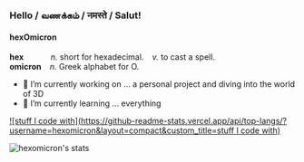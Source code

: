 ### Hello / வணக்கம் / नमस्ते / Salut!

<!-- **hexomicron/hexOmicron** is a ✨ _special_ ✨ repository because its `README.md` (this file) appears on your GitHub profile. -->

#### hexOmicron
 
 **hex** &ensp;  &ensp;  &ensp;  &ensp; _n._ short for hexadecimal. &ensp; _v._ to cast a spell.
<br>
 **omicron**  &ensp; _n._ Greek alphabet for O. 

    
- 🔭 I’m currently working on ... a personal project and diving into the world of 3D
- 🌱 I’m currently learning ... everything


[![stuff I code with](https://github-readme-stats.vercel.app/api/top-langs/?username=hexomicron&layout=compact&custom_title=stuff I code with)](https://github.com/anuraghazra/github-readme-stats)



![hexomicron's stats](https://github-readme-stats.vercel.app/api?username=hexomicron&count_private=true&show_icons=true&title_color=#caffed&text_color=#476969&icon_color=#7fffd4&bg_color=#00000)

<!---
<a href="https://github.com/hexomicron/open-cs-course">
  <img align="center" src="https://github-readme-stats.vercel.app/api/pin/?username=hexomicron&repo=open-cs-course" />
</a> --->
